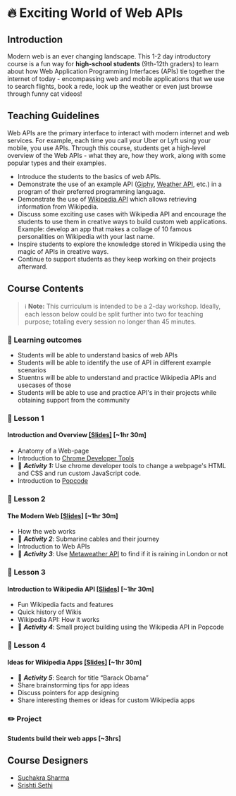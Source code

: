 # :fire: Exciting World of Web APIs

## Introduction
Modern web is an ever changing landscape. This 1-2 day introductory course is a fun way for **high-school students** (9th-12th graders) to learn about how Web Application Programming Interfaces (APIs) tie together the internet of today - encompassing web and mobile applications that we use to search flights, book a rede, look up the weather or even just browse through funny cat videos!


## Teaching Guidelines 
Web APIs are the primary interface to interact with modern internet and web services. For example, each time you call your Uber or Lyft using your mobile, you use APIs. Through this course, students get a high-level overview of the Web APIs - what they are, how they work, along with some popular types and their examples. 
* Introduce the students to the basics of web APIs. 
* Demonstrate the use of an example API ([Giphy](https://developers.giphy.com/), [Weather API](https://openweathermap.org/api), etc.) in a program of their preferred programming language. 
* Demonstrate the use of [Wikipedia API](https://www.mediawiki.org/wiki/API:Main_page) which allows retrieving information from Wikipedia. 
* Discuss some exciting use cases with Wikipedia API and encourage the students to use them in creative ways to build custom web applications. Example: develop an app that makes a collage of 10 famous personalities on Wikipedia with your last name. 
* Inspire students to explore the knowledge stored in Wikipedia using the magic of APIs in creative ways. 
* Continue to support students as they keep working on their projects afterward. 

## Course Contents

> :information_source: **Note:** This curriculum is intended to be a 2-day workshop. Ideally, each lesson below could be split further into two for teaching purpose; totaling every session no longer than 45 minutes. 

### :pencil: Learning outcomes 
* Students will be able to understand basics of web APIs
* Students will be able to identify the use of API in different example scenarios 
* Stuentns will be able to understand and practice  Wikipedia APIs and usecases of those
* Students will be able to use and practice API's in their projects while obtaining support from the community 

### :book: Lesson 1  

#### Introduction and Overview [[Slides]](https://docs.google.com/presentation/d/1S-Vw21B3Y_s36S37aysec02T-zdl2EwSCwRBv1j6zag/edit?usp=sharing) [~1hr 30m]

* Anatomy of a Web-page
* Introduction to [Chrome Developer Tools](https://developers.google.com/web/tools/chrome-devtools)
* :wrench: ***Activity 1:*** Use chrome developer tools to change a webpage's HTML and CSS and run custom JavaScript code.
* Introduction to [Popcode](https://popcode.org)
 
### :book: Lesson 2

#### The Modern Web [[Slides]](https://docs.google.com/presentation/d/1jYqD6SUQaij-P3HIPPwJr-JgMXCq4An9leiGUZRBcT8/edit?usp=sharing) [~1hr 30m]
* How the web works
* :wrench: ***Activity 2***: Submarine cables and their journey
* Introduction to Web APIs
* :wrench: ***Activity 3***:  Use [Metaweather API](https://www.metaweather.com/api/) to find if it is raining in London or not

### :book: Lesson 3
#### Introduction to Wikipedia API [[Slides]](https://docs.google.com/presentation/d/1uMPY4dt_c4FM3Vzcr5FcYC6-tE6hfoWUV_PEuzamStU/edit?usp=sharing) [~1hr 30m]
* Fun Wikipedia facts and features
* Quick history of Wikis
* Wikipedia API: How it works 
* :wrench: ***Activity 4***: Small project building using the Wikipedia API in Popcode

### :book: Lesson 4
#### Ideas for Wikipedia Apps [[Slides]](https://docs.google.com/presentation/d/1JJLM9uA-BJYyvsN0k8Ae2WOLQ3Eehk9p6YZullwx_LQ/edit?usp=sharing) [~1hr 30m]
* :wrench: ***Activity 5***: Search for title “Barack Obama”
* Share brainstorming tips for app ideas
* Discuss pointers for app designing
* Share interesting themes or ideas for custom Wikipedia apps

### :pencil2: Project
#### Students build their web apps [~3hrs]

## Course Designers
 - [Suchakra Sharma](https://github.com/tuxology)
 - [Srishti Sethi](https://github.com/srish)
